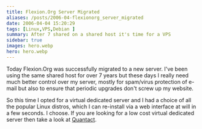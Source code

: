 ```yaml
---
title: Flexion.Org Server Migrated
aliases: /posts/2006-04-flexionorg_server_migrated
date: 2006-04-04 15:20:29
tags: [Linux,VPS,Debian ]
summary: After 7 shared on a shared host it's time for a VPS
sidebar: true
images: hero.webp
hero: hero.webp
---
```


Today Flexion.Org was successfully migrated to a new server. I've been using
the same shared host for over 7 years but these days I really need much better
control over my server, mostly for spam/virus protection of e-mail but also to
ensure that periodic upgrades don't screw up my website.

So this time I opted for a virtual dedicated server and I had a choice of all
the popular Linux distros, which I can re-install via a web interface at will
in a few seconds. I choose. If you are looking for a low cost virtual dedicated
server then take a look at [Quantact](http://www.quantact.com).

